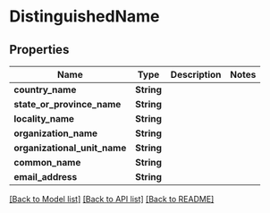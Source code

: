 # DistinguishedName

## Properties

Name | Type | Description | Notes
------------ | ------------- | ------------- | -------------
**country_name** | **String** |  | 
**state_or_province_name** | **String** |  | 
**locality_name** | **String** |  | 
**organization_name** | **String** |  | 
**organizational_unit_name** | **String** |  | 
**common_name** | **String** |  | 
**email_address** | **String** |  | 

[[Back to Model list]](../README.md#documentation-for-models) [[Back to API list]](../README.md#documentation-for-api-endpoints) [[Back to README]](../README.md)


